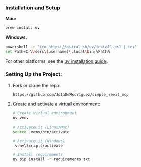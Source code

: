 ### Installation and Setup

**Mac:**
```bash
brew install uv
```

**Windows:**
```bash
powershell -c "irm https://astral.sh/uv/install.ps1 | iex"
set Path=C:\Users\[username]\.local\bin;%Path%
```

For other platforms, see the [uv installation guide](https://docs.astral.sh/uv/getting-started/installation/).

### Setting Up the Project:

1. Fork or clone the repo: 
   ```
   https://github.com/JotaDeRodriguez/simple_revit_mcp
   ```

2. Create and activate a virtual environment:
   ```bash
   # Create virtual environment
   uv venv
   
   # Activate it (Linux/Mac)
   source .venv/bin/activate
   
   # Activate it (Windows)
   .venv\Scripts\activate
   
   # Install requirements
   uv pip install -r requirements.txt
   ```